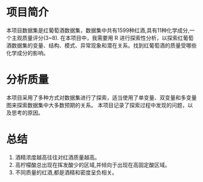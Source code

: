 # 项目简介
本项目数据集是红葡萄酒数据集，数据集中共有1599种红酒,具有11种化学成分,一个主观质量评分(3~8). 在本项目中，我需要用 R 进行探索性分析，以探索红葡萄酒数据集的变量、结构、模式、异常现象和潜在关系。找到红葡萄酒的质量受哪些化学成分的影响。

# 分析质量
本项目采用了多种方式对数据集进行了探索，适当使用了单变量、双变量和多变量图来探索数据集中大多数预期的关系。 本项目记录了探索过程中发现的问题，以及思考的原因。

# 总结
1. 酒精浓度越高往往对红酒质量越高。
2. 高柠檬酸总出现在挥发酸少的区域,并倾向于出现在高固定酸区域。
3. 不同质量的红酒,都是酒精和密度呈负相关。